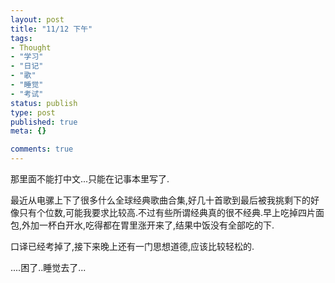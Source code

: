 ```yaml
---
layout: post
title: "11/12 下午"
tags:
- Thought
- "学习"
- "日记"
- "歌"
- "睡觉"
- "考试"
status: publish
type: post
published: true
meta: {}

comments: true
---
```

那里面不能打中文...只能在记事本里写了.

最近从电骡上下了很多什么全球经典歌曲合集,好几十首歌到最后被我挑剩下的好像只有个位数,可能我要求比较高.不过有些所谓经典真的很不经典.早上吃掉四片面包,外加一杯白开水,吃得都在胃里涨开来了,结果中饭没有全部吃的下.

口译已经考掉了,接下来晚上还有一门思想道德,应该比较轻松的.

....困了..睡觉去了...
